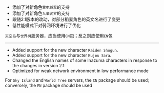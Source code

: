 <!-- **重要：此版本存在破坏性更改，请重置配置文件** -->

- 添加了对新角色`雷电将军`的支持
- 添加了对新角色`九条裟罗`的支持
- 跟随2.1版本的改动，对部分稻妻角色的英文名进行了变更
- 低性能模式下对弱网环境进行了优化

`天空岛`与`世界树`服务器，应当使用`CN`包；反之则应使用`EN`包

---

<!-- **Important: You need to reset your configuration file, a breaking change has been made in this version** -->

- Added support for the new character `Raiden Shogun`.
- Added support for the new character `Kujou Sara`.
- Changed the English names of some Inazuma characters in response to the changes in version 2.1
- Optimized for weak network environment in low performance mode

For `Sky Island` and `World Tree` servers, the `CN` package should be used; conversely, the `EN` package should be used